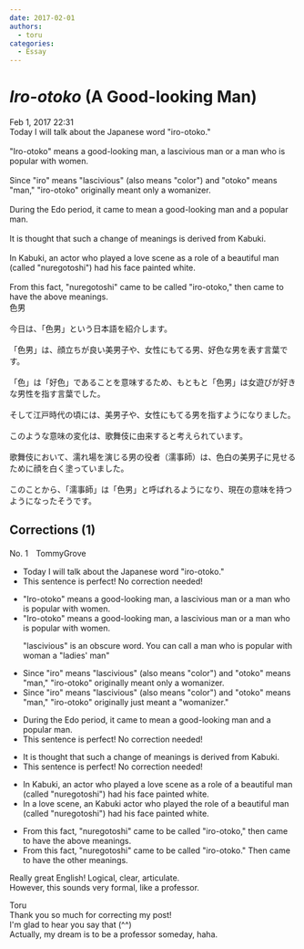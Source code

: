 ```yaml
---
date: 2017-02-01
authors:
  - toru
categories:
  - Essay
---
```


<h1 id="subject_show"><strong><em>Iro-otoko</strong></em> (A Good-looking Man)</h1>
<div class="date">Feb 1, 2017 22:31</div>
<div id="post"><div id="body_show_ori">
Today I will talk about the Japanese word "iro-otoko."<br/><br/>"Iro-otoko" means a good-looking man, a lascivious man or a man who is popular with women.<br/><br/>Since "iro" means "lascivious" (also means "color") and "otoko" means "man,"  "iro-otoko" originally meant only a womanizer.<br/><br/>During the Edo period, it came to mean a good-looking man and a popular man.<br/><br/>It is thought that such a change of meanings is derived from Kabuki.<br/><br/>In Kabuki, an actor who played a love scene as a role of a beautiful man (called "nuregotoshi") had his face painted white.<br/><br/>From this fact, "nuregotoshi" came to be called "iro-otoko," then came to have the above meanings.
</div></div>

<!-- more -->

<div id="post_ja"><div id="body_show_mo">
色男<br/><br/>今日は、「色男」という日本語を紹介します。<br/><br/>「色男」は、顔立ちが良い美男子や、女性にもてる男、好色な男を表す言葉です。<br/><br/>「色」は「好色」であることを意味するため、もともと「色男」は女遊びが好きな男性を指す言葉でした。<br/><br/>そして江戸時代の頃には、美男子や、女性にもてる男を指すようになりました。<br/><br/>このような意味の変化は、歌舞伎に由来すると考えられています。<br/><br/>歌舞伎において、濡れ場を演じる男の役者（濡事師）は、色白の美男子に見せるために顔を白く塗っていました。<br/><br/>このことから、「濡事師」は「色男」と呼ばれるようになり、現在の意味を持つようになったそうです。
</div></div>

## Corrections (1)
<div id="block"><div class="first_name"> No. 1　<span class="just_name">TommyGrove</span></div><div id="block2">
<ul class="correction_field">
<li class="incorrect">Today I will talk about the Japanese word "iro-otoko."</li>
<li class="corrected perfect">This sentence is perfect! No correction needed!</li>
</ul>
<ul class="correction_field">
<li class="incorrect">"Iro-otoko" means a good-looking man, a lascivious man or a man who is popular with women.</li>
<li class="corrected correct">
"Iro-otoko" means a good-looking man, a lascivious man or a man who is popular with women.
<p class="correction_comment">"lascivious" is an obscure word. You can call a man who is popular with woman a "ladies' man"</p>
</li>
</ul>
<ul class="correction_field">
<li class="incorrect">Since "iro" means "lascivious" (also means "color") and "otoko" means "man,"  "iro-otoko" originally meant only a womanizer.</li>
<li class="corrected correct">
Since "iro" means "lascivious" (also means "color") and "otoko" means "man," "iro-otoko" originally just meant a "womanizer."
</li>
</ul>
<ul class="correction_field">
<li class="incorrect">During the Edo period, it came to mean a good-looking man and a popular man.</li>
<li class="corrected perfect">This sentence is perfect! No correction needed!</li>
</ul>
<ul class="correction_field">
<li class="incorrect">It is thought that such a change of meanings is derived from Kabuki.</li>
<li class="corrected perfect">This sentence is perfect! No correction needed!</li>
</ul>
<ul class="correction_field">
<li class="incorrect">In Kabuki, an actor who played a love scene as a role of a beautiful man (called "nuregotoshi") had his face painted white.</li>
<li class="corrected correct">
In a love scene, an Kabuki actor who played the role of a beautiful man (called "nuregotoshi") had his face painted white.
</li>
</ul>
<ul class="correction_field">
<li class="incorrect">From this fact, "nuregotoshi" came to be called "iro-otoko," then came to have the above meanings.</li>
<li class="corrected correct">
From this fact, "nuregotoshi" came to be called "iro-otoko." Then came to have the other meanings. 
</li>
</ul>
<p class="comment_small">
 Really great English! Logical, clear, articulate.
 <br/>
 However, this sounds very formal, like a professor.
</p>

</div><div class="name"><span class="just_name">Toru</span><br>
Thank you so much for correcting my post!<br/>I'm glad to hear you say that (^^)<br/>Actually, my dream is to be a professor someday, haha.
</div>
</div>

